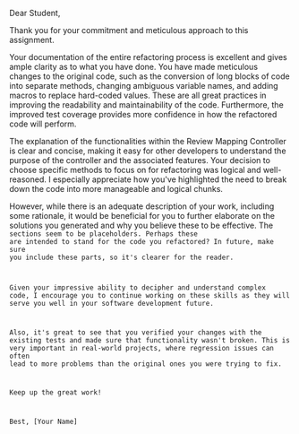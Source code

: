 Dear Student,

Thank you for your commitment and meticulous approach to this assignment.

Your documentation of the entire refactoring process is excellent and gives ample clarity as to what you have done. You have made meticulous changes to the original code, such as the conversion of long blocks of code into separate methods, changing ambiguous variable names, and adding macros to replace hard-coded values. These are all great practices in improving the readability and maintainability of the code. Furthermore, the improved test coverage provides more confidence in how the refactored code will perform.

The explanation of the functionalities within the Review Mapping Controller is clear and concise, making it easy for other developers to understand the purpose of the controller and the associated features. Your decision to choose specific methods to focus on for refactoring was logical and well-reasoned. I especially appreciate how you've highlighted the need to break down the code into more manageable and logical chunks. 

However, while there is an adequate description of your work, including some rationale, it would be beneficial for you to further elaborate on the solutions you generated and why you believe these to be effective. The <code> sections seem to be placeholders. Perhaps these are intended to stand for the code you refactored? In future, make sure you include these parts, so it's clearer for the reader. 

Given your impressive ability to decipher and understand complex code, I encourage you to continue working on these skills as they will serve you well in your software development future. 

Also, it's great to see that you verified your changes with the existing tests and made sure that functionality wasn't broken. This is very important in real-world projects, where regression issues can often lead to more problems than the original ones you were trying to fix.

Keep up the great work!

Best,
[Your Name]
